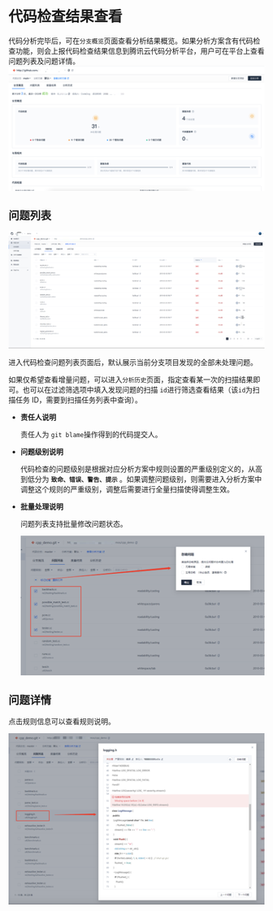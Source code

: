 # 代码检查结果查看

代码分析完毕后，可在`分支概览`页面查看分析结果概览。如果分析方案含有代码检查功能，则会上报代码检查结果信息到腾讯云代码分析平台，用户可在平台上查看问题列表及问题详情。
![问题列表](../../../images/codelint_04.png)

## 问题列表

![问题列表](../../../images/codelint_01.png)

进入代码检查问题列表页面后，默认展示当前分支项目发现的全部未处理问题。

如果仅希望查看增量问题，可以进入`分析历史`页面，指定查看某一次的扫描结果即可。也可以在过滤筛选项中填入发现问题的扫描 `id`进行筛选查看结果（该`id`为扫描任务 ID，需要到扫描任务列表中查询）。

- **责任人说明**

  责任人为 `git blame`操作得到的代码提交人。

- **问题级别说明**

  代码检查的问题级别是根据对应分析方案中规则设置的严重级别定义的，从高到低分为 **`致命、错误、警告、提示`** 。如果调整问题级别，则需要进入分析方案中调整这个规则的严重级别，调整后需要进行全量扫描使得调整生效。

- **批量处理说明**

  问题列表支持批量修改问题状态。

  ![批量处理](../../../images/codelint_02.png)

## 问题详情

点击规则信息可以查看规则说明。

![查看规则详情](../../../images/codelint_03.png)
